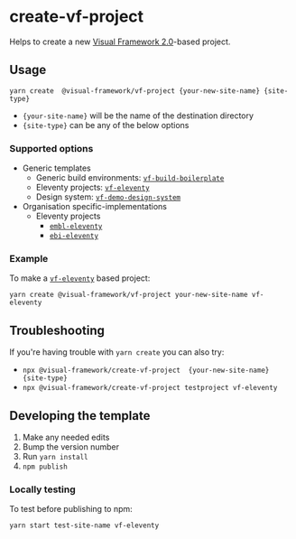 # create-vf-project

Helps to create a new [Visual Framework 2.0](https://visual-framework.github.io/vf-welcome/)-based project.

## Usage

`yarn create  @visual-framework/vf-project {your-new-site-name} {site-type}`

- `{your-site-name}` will be the name of the destination directory
- `{site-type}` can be any of the below options

### Supported options

- Generic templates
    - Generic build environments: [`vf-build-boilerplate`](https://github.com/visual-framework/vf-build-boilerplate)
    - Eleventy projects: [`vf-eleventy`](https://github.com/visual-framework/vf-eleventy)
    - Design system: [`vf-demo-design-system`](https://github.com/visual-framework/vf-demo-design-system)
- Organisation specific-implementations
    - Eleventy projects
        - [`embl-eleventy`](https://github.com/embl-communications/embl-eleventy)
        - [`ebi-eleventy`](https://github.com/ebiwd/ebi-eleventy-boilerplate)

### Example

To make a [`vf-eleventy`](https://github.com/visual-framework/vf-eleventy) based project:

```
yarn create @visual-framework/vf-project your-new-site-name vf-eleventy
```

## Troubleshooting

If you're having trouble with `yarn create` you can also try:

- `npx @visual-framework/create-vf-project  {your-new-site-name} {site-type}`
- `npx @visual-framework/create-vf-project testproject vf-eleventy`

## Developing the template

1. Make any needed edits
1. Bump the version number
1. Run `yarn install`
1. `npm publish`

### Locally testing

To test before publishing to npm:

```
yarn start test-site-name vf-eleventy
```
